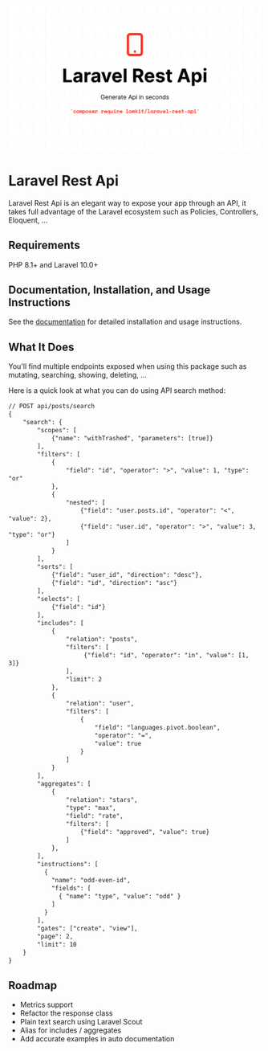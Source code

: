 <p align="center"><img src="https://raw.githubusercontent.com/Lomkit/art/master/laravel-rest-api/cover.png" alt="Social Card of Laravel Permission"></p>

# Laravel Rest Api

Laravel Rest Api is an elegant way to expose your app through an API, it takes full advantage of the Laravel ecosystem such as Policies, Controllers, Eloquent, ...

## Requirements

PHP 8.1+ and Laravel 10.0+

## Documentation, Installation, and Usage Instructions

See the [documentation](https://laravel-rest-api.lomkit.com) for detailed installation and usage instructions.

## What It Does

You'll find multiple endpoints exposed when using this package such as mutating, searching, showing, deleting, ...

Here is a quick look at what you can do using API search method:
```
// POST api/posts/search
{
    "search": {
        "scopes": [
            {"name": "withTrashed", "parameters": [true]}
        ],
        "filters": [
            {
                "field": "id", "operator": ">", "value": 1, "type": "or"
            },
            {
                "nested": [
                    {"field": "user.posts.id", "operator": "<", "value": 2},
                    {"field": "user.id", "operator": ">", "value": 3, "type": "or"}
                ]
            }
        ],
        "sorts": [
            {"field": "user_id", "direction": "desc"},
            {"field": "id", "direction": "asc"}
        ],
        "selects": [
            {"field": "id"}
        ],
        "includes": [
            {
                "relation": "posts",
                "filters": [
                     {"field": "id", "operator": "in", "value": [1, 3]}
                ],
                "limit": 2
            },
            {
                "relation": "user",
                "filters": [
                    {
                        "field": "languages.pivot.boolean",
                        "operator": "=",
                        "value": true
                    }
                ]
            }
        ],
        "aggregates": [
            {
                "relation": "stars",
                "type": "max",
                "field": "rate",
                "filters": [
                    {"field": "approved", "value": true}
                ]
            },
        ],
        "instructions": [
          {
            "name": "odd-even-id",
            "fields": [
              { "name": "type", "value": "odd" }
            ]
          }
        ],
        "gates": ["create", "view"],
        "page": 2,
        "limit": 10
    }
}
```

## Roadmap

- Metrics support
- Refactor the response class
- Plain text search using Laravel Scout
- Alias for includes / aggregates
- Add accurate examples in auto documentation
